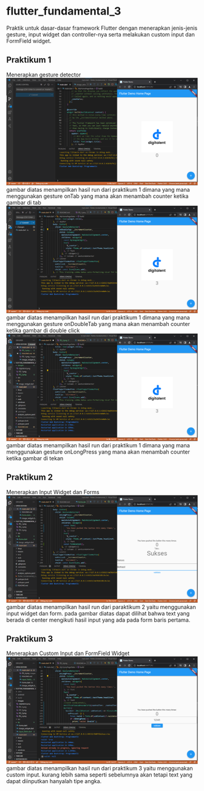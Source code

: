 # flutter_fundamental_3

Praktik untuk dasar-dasar framework Flutter dengan menerapkan jenis-jenis gesture, input widget dan controller-nya serta melakukan custom input dan FormField widget.

## Praktikum 1
Menerapkan gesture detector
![Screenshot ff3](images/ff3_1.png)
gambar diatas menampilkan hasil run dari praktikum 1 dimana yang mana menggunakan gesture onTab yang mana akan menambah counter ketika gambar di tab
![Screenshot ff3](images/ff3_2.png)
gambar diatas menampilkan hasil run dari praktikum 1 dimana yang mana menggunakan gesture onDoubleTab yang mana akan menambah counter ketika gambar di double click
![Screenshot ff3](images/ff3_3.png)
gambar diatas menampilkan hasil run dari praktikum 1 dimana yang mana menggunakan gesture onLongPress yang mana akan menambah counter ketika gambar di tekan 

## Praktikum 2
Menerapkan Input Widget dan Forms
![Screenshot ff3](images/ff3_4.png)
gambar diatas menampilkan hasil run dari paraktikum 2 yaitu menggunakan input widget dan form. pada gambar diatas dapat dilihat bahwa text yang berada di center mengikuti hasil input yang ada pada form baris pertama.

## Praktikum 3
Menerapkan Custom Input dan FormField Widget
![Screenshot ff3](images/ff3_5.png)
gambar diatas menampilkan hasil run dari praktikum 3 yaitu menggunakan custom input. kurang lebih sama seperti sebelumnya akan tetapi text yang dapat diinputkan hanyalah tipe angka.

